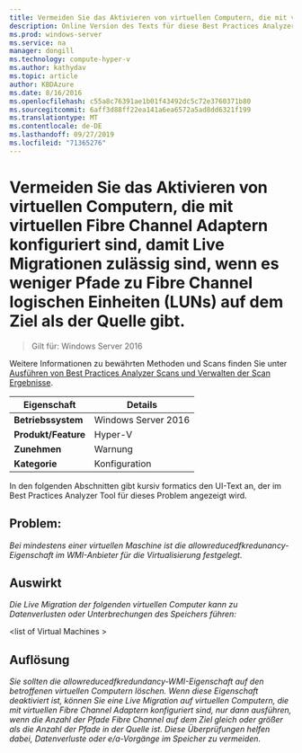 ```yaml
---
title: Vermeiden Sie das Aktivieren von virtuellen Computern, die mit virtuellen Fibre Channel Adaptern konfiguriert sind, damit Live Migrationen zulässig sind, wenn es weniger Pfade zu Fibre Channel logischen Einheiten (LUNs) auf dem Ziel als der Quelle gibt.
description: Online Version des Texts für diese Best Practices Analyzer Regel.
ms.prod: windows-server
ms.service: na
manager: dongill
ms.technology: compute-hyper-v
ms.author: kathydav
ms.topic: article
author: KBDAzure
ms.date: 8/16/2016
ms.openlocfilehash: c55a8c76391ae1b01f43492dc5c72e3760371b80
ms.sourcegitcommit: 6aff3d88ff22ea141a6ea6572a5ad8dd6321f199
ms.translationtype: MT
ms.contentlocale: de-DE
ms.lasthandoff: 09/27/2019
ms.locfileid: "71365276"
---
```

# <a name="avoid-enabling-virtual-machines-configured-with-virtual-fibre-channel-adapters-to-allow-live-migrations-when-there-are-fewer-paths-to-fibre-channel-logical-units-luns-on-the-destination-than-on-the-source"></a>Vermeiden Sie das Aktivieren von virtuellen Computern, die mit virtuellen Fibre Channel Adaptern konfiguriert sind, damit Live Migrationen zulässig sind, wenn es weniger Pfade zu Fibre Channel logischen Einheiten (LUNs) auf dem Ziel als der Quelle gibt.

>Gilt für: Windows Server 2016

Weitere Informationen zu bewährten Methoden und Scans finden Sie unter [Ausführen von Best Practices Analyzer Scans und Verwalten der Scan Ergebnisse](https://go.microsoft.com/fwlink/p/?LinkID=223177).  
  
|Eigenschaft|Details|  
|-|-|  
|**Betriebssystem**|Windows Server 2016|  
|**Produkt/Feature**|Hyper-V|  
|**Zunehmen**|Warnung|  
|**Kategorie**|Konfiguration|

In den folgenden Abschnitten gibt kursiv formatics den UI-Text an, der im Best Practices Analyzer Tool für dieses Problem angezeigt wird.
  
## <a name="issue"></a>**Problem:**  
*Bei mindestens einer virtuellen Maschine ist die allowreducedfkredunancy-Eigenschaft im WMI-Anbieter für die Virtualisierung festgelegt.*  
  
## <a name="impact"></a>**Auswirkt**  
*Die Live Migration der folgenden virtuellen Computer kann zu Datenverlusten oder Unterbrechungen des Speichers führen:*  
  
\<list of Virtual Machines >  
  
## <a name="resolution"></a>**Auflösung**  
*Sie sollten die allowreducedfkredundancy-WMI-Eigenschaft auf den betroffenen virtuellen Computern löschen. Wenn diese Eigenschaft deaktiviert ist, können Sie eine Live Migration auf virtuellen Computern, die mit virtuellen Fibre Channel Adaptern konfiguriert sind, nur dann ausführen, wenn die Anzahl der Pfade Fibre Channel auf dem Ziel gleich oder größer als die Anzahl der Pfade in der Quelle ist. Diese Überprüfungen helfen dabei, Datenverluste oder e/a-Vorgänge im Speicher zu vermeiden.* 